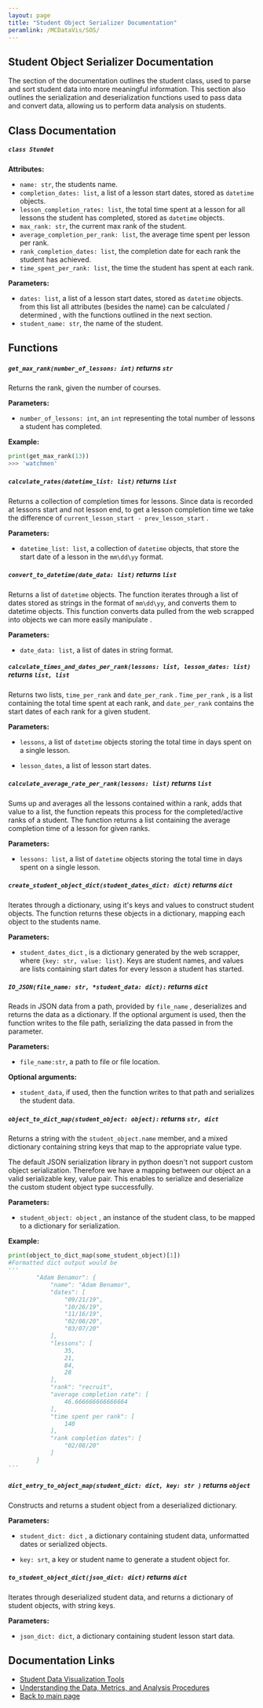 ```yaml
---
layout: page 
title: "Student Object Serializer Documentation" 
peramlink: /MCDataVis/SOS/
---
```


 ## Student Object Serializer Documentation 

The section of the documentation outlines the student class, used to parse and sort student data into more meaningful information. This section also outlines the serialization and deserialization functions used to pass data and convert data, allowing us to perform data analysis on students.  

## Class Documentation 

##### `class Stundet` 

**Attributes:** 

- `name: str`, the students name. 
- `completion_dates: list`, a list of a lesson start dates, stored as `datetime` objects.   
- `lesson_completion_rates: list`, the total time spent at a lesson for all lessons the student has completed, stored as `datetime` objects.
- `max_rank: str`, the current max rank of the student. 
- `average_completion_per_rank: list`, the average time spent per lesson per rank. 
- `rank_completion_dates: list`, the completion date for each rank the student has achieved.  
- `time_spent_per_rank: list`, the time the student has spent at each rank. 

**Parameters:** 

- `dates: list`,  a list of a lesson start dates, stored as `datetime` objects.   from this list all attributes (besides the name) can be calculated / determined , with the functions outlined in the next section.   
- `student_name: str`, the name of the student. 



## Functions

##### `get_max_rank(number_of_lessons: int)` returns  `str`

Returns the rank, given the number of courses. 

**Parameters:**    

  - `number_of_lessons: int`,  an `int` representing the total number of lessons a student has completed.   

**Example:** 

```python
print(get_max_rank(13)) 
>>> 'watchmen'
```

  

##### `calculate_rates(datetime_list: list)` returns  `list` 

Returns a collection of completion times for lessons. Since data is recorded at lessons start and not lesson end, to get a lesson completion time we take the difference of `current_lesson_start - prev_lesson_start` .   

**Parameters:**    

  - `datetime_list: list`, a collection of `datetime` objects, that store the start date of a lesson in the `mm\dd\yy` format.  



##### `convert_to_datetime(date_data: list)` returns  `list`  

Returns a list of `datetime` objects. The function iterates through a list of dates stored as strings in the format of `mm\dd\yy`, and converts them to datetime objects.  This function converts data pulled from the web scrapped into objects we can more easily manipulate . 

**Parameters:**    

  - `date_data: list`, a list of dates in string format.  

    

##### `calculate_times_and_dates_per_rank(lessons: list, lesson_dates: list)` returns  `list, list`  

Returns two lists, `time_per_rank` and `date_per_rank` . `Time_per_rank` , is a list containing the total time spent at each rank, and `date_per_rank` contains the start dates of each rank for a given student. 

**Parameters:**    

  - `lessons`, a list of `datetime` objects storing the total time in days spent on a single lesson. 

  - `lesson_dates`,  a list of lesson start dates.  

    

##### `calculate_average_rate_per_rank(lessons: list)` returns  `list`  

Sums up and averages all the lessons contained within a rank, adds that value to a list, the function repeats this process for the completed/active ranks of a student. The function returns a list containing the average completion time of a lesson for given ranks.    

**Parameters:**    

  - `lessons: list`,  a list of `datetime` objects storing the total time in days spent on a single lesson. 

##### `create_student_object_dict(student_dates_dict: dict)` returns  `dict`

Iterates through a dictionary, using it's keys and values to construct student objects. The function returns these objects in a dictionary, mapping each object to the students name.   

**Parameters:**    

  - `student_dates_dict` , is a dictionary generated by the web scrapper, where `{key: str, value: list}`.  Keys are student names, and values are lists containing start dates for every lesson a student has started.  

    

##### `IO_JSON(file_name: str, *student_data: dict):` returns  `dict` 

Reads in JSON data from a path, provided by `file_name` , deserializes and returns the data as a dictionary. If the optional argument is used, then the function writes to the file path, serializing the data passed in from the parameter.  

**Parameters:**    

  - `file_name:str`, a path to file or file location.    

**Optional arguments:**  

 - `student_data`, if used, then the function writes to that path and serializes the student data.  



##### `object_to_dict_map(student_object: object):` returns  `str, dict` 

Returns a string with the `student_object.name` member, and a mixed dictionary containing string keys that map to the appropriate value type.  

The default JSON serialization library in python doesn't not support custom object serialization. Therefore we have a mapping between our object an a valid serializable key, value pair. This enables to serialize and deserialize the custom student object type successfully.  

**Parameters:**    

  - `student_object: object` , an instance of the student class, to be mapped to a dictionary for serialization.   

**Example:**    

``` python
print(object_to_dict_map(some_student_object)[1])
#Formatted dict output would be 
'''
        "Adam Benamor": {
            "name": "Adam Benamor",
            "dates": [
                "09/21/19",
                "10/26/19",
                "11/16/19",
                "02/08/20",
                "03/07/20"
            ],
            "lessons": [
                35,
                21,
                84,
                28
            ],
            "rank": "recruit",
            "average completion rate": [
                46.666666666666664
            ],
            "time spent per rank": [
                140
            ],
            "rank completion dates": [
                "02/08/20"
            ]
        }
'''
```



##### `dict_entry_to_object_map(student_dict: dict, key: str )` returns  `object`  

Constructs and returns a student object from a deserialized dictionary.  

**Parameters:**    

  - `student_dict: dict` , a dictionary containing student data, unformatted dates or serialized objects.  

  - `key: srt`, a key or student name to generate a student object for. 

    

##### `to_student_object_dict(json_dict: dict)` returns  `dict` 

Iterates through deserialized student data, and returns a dictionary of student objects, with string keys.  

**Parameters:**    

  - `json_dict: dict`, a dictionary containing student lesson start data.  

## Documentation Links

- [Student Data Visualization Tools](https://mjsmith95.github.io/MCDataVis/SDVT) 
- [Understanding the Data, Metrics, and Analysis Procedures](https://mjsmith95.github.io/MCDataVis/MCDV) 
- [Back to main page](https://mjsmith95.github.io/MCDataVis)   